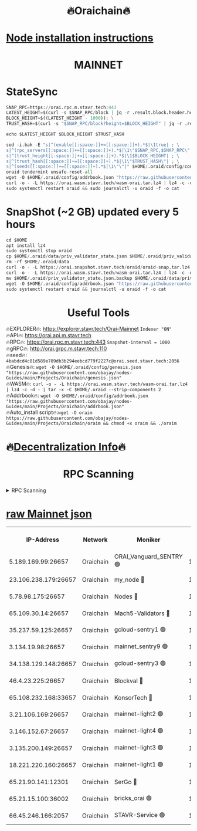 <h1 align="center"> 🔥Oraichain🔥</h1>

[Node installation instructions](https://github.com/obajay/nodes-Guides/tree/main/Projects/Oraichain)
=
<h1 align="center"> MAINNET</h1>

# StateSync
```python
SNAP_RPC=https://orai.rpc.m.stavr.tech:443
LATEST_HEIGHT=$(curl -s $SNAP_RPC/block | jq -r .result.block.header.height); \
BLOCK_HEIGHT=$((LATEST_HEIGHT - 1000)); \
TRUST_HASH=$(curl -s "$SNAP_RPC/block?height=$BLOCK_HEIGHT" | jq -r .result.block_id.hash)

echo $LATEST_HEIGHT $BLOCK_HEIGHT $TRUST_HASH

sed -i.bak -E "s|^(enable[[:space:]]+=[[:space:]]+).*$|\1true| ; \
s|^(rpc_servers[[:space:]]+=[[:space:]]+).*$|\1\"$SNAP_RPC,$SNAP_RPC\"| ; \
s|^(trust_height[[:space:]]+=[[:space:]]+).*$|\1$BLOCK_HEIGHT| ; \
s|^(trust_hash[[:space:]]+=[[:space:]]+).*$|\1\"$TRUST_HASH\"| ; \
s|^(seeds[[:space:]]+=[[:space:]]+).*$|\1\"\"|" $HOME/.oraid/config/config.toml
oraid tendermint unsafe-reset-all
wget -O $HOME/.oraid/config/addrbook.json "https://raw.githubusercontent.com/obajay/nodes-Guides/main/Projects/Oraichain/addrbook.json"
curl -o - -L https://orai.wasm.stavr.tech/wasm-orai.tar.lz4 | lz4 -c -d - | tar -x -C $HOME/.oraid --strip-components 2
sudo systemctl restart oraid && sudo journalctl -u oraid -f -o cat
```
# SnapShot (~2 GB) updated every 5 hours
```python
cd $HOME
apt install lz4
sudo systemctl stop oraid
cp $HOME/.oraid/data/priv_validator_state.json $HOME/.oraid/priv_validator_state.json.backup
rm -rf $HOME/.oraid/data
curl -o - -L https://orai.snapshot.stavr.tech/oraid/oraid-snap.tar.lz4 | lz4 -c -d - | tar -x -C $HOME/.oraid --strip-components 2
curl -o - -L https://orai.wasm.stavr.tech/wasm-orai.tar.lz4 | lz4 -c -d - | tar -x -C $HOME/.oraid --strip-components 2
mv $HOME/.oraid/priv_validator_state.json.backup $HOME/.oraid/data/priv_validator_state.json
wget -O $HOME/.oraid/config/addrbook.json "https://raw.githubusercontent.com/obajay/nodes-Guides/main/Projects/Oraichain/addrbook.json"
sudo systemctl restart oraid && journalctl -u oraid -f -o cat
```

 <h1 align="center"> Useful Tools</h1>

🔥EXPLORER🔥:     https://explorer.stavr.tech/Orai-Mainnet        `Indexer "ON"` \
🔥API🔥:          https://orai.api.m.stavr.tech \
🔥RPC🔥:          https://orai.rpc.m.stavr.tech:443              `Snapshot-interval = 1000` \
🔥gRPC🔥:         http://orai.grpc.m.stavr.tech:110 \
🔥seed🔥:      `4babdcd4c81d589e789db3b294eebcd779f2227c@orai.seed.stavr.tech:2056` \
🔥Genesis🔥:   `wget -O $HOME/.oraid/config/genesis.json "https://raw.githubusercontent.com/obajay/nodes-Guides/main/Projects/Oraichain/genesis.json"` \
🔥WASM🔥:      `curl -o - -L https://orai.wasm.stavr.tech/wasm-orai.tar.lz4 | lz4 -c -d - | tar -x -C $HOME/.oraid --strip-components 2` \
🔥Addrbook🔥:  `wget -O $HOME/.oraid/config/addrbook.json "https://raw.githubusercontent.com/obajay/nodes-Guides/main/Projects/Oraichain/addrbook.json"` \
🔥Auto_install script🔥:`wget -O oraim https://raw.githubusercontent.com/obajay/nodes-Guides/main/Projects/Oraichain/oraim && chmod +x oraim && ./oraim`

🔥[Decentralization Info](https://github.com/obajay/StateSync-snapshots/tree/main/Projects/Oraichain/Decentralization)🔥
=
<h1 align="center"> RPC Scanning</h1>

<details>
<summary>RPC Scanning</summary>

<h2 align="center"> We scan nodes in real time every 4 hours. And we provide the final result of RPC endpoints.
We cannot influence the operation of these nodes in any way. </h2>


```python
If Voting Power is higher than 0 --> then the Node is a validator of the network and may be subject to attack and be a potential threat to the chain.
```
```python
We marked such validators with a red symbol
```

</details>

[raw Mainnet json](https://rpc-check.oraim.stavr.tech/oraim/rpc-oraim-result.json)
=


<table><tr><th>IP-Address</th><th>Network</th><th>Moniker</th><th>Latest Block Height</th><th>Earliest Block Height</th><th>Catching Up</th><th>Tx Index</th><th>Voting Power</th><th>Scan Time</th></tr><tr><td>5.189.169.99:26657</td><td>Oraichain</td><td>ORAI_Vanguard_SENTRY 🟢</td><td>15875873</td><td>0</td><td>False</td><td>on</td><td>0</td><td>2024-02-21T18:39:51.357134989UTC</td></tr><tr><td>23.106.238.179:26657</td><td>Oraichain</td><td>my_node 🔴</td><td>15875875</td><td>0</td><td>False</td><td>on</td><td>301157</td><td>2024-02-21T18:40:08.013644955UTC</td></tr><tr><td>5.78.98.175:26657</td><td>Oraichain</td><td>Nodes 🔴</td><td>15875877</td><td>0</td><td>False</td><td>off</td><td>166276</td><td>2024-02-21T18:40:17.586246216UTC</td></tr><tr><td>65.109.30.14:26657</td><td>Oraichain</td><td>Mach5-Validators 🔴</td><td>15875881</td><td>0</td><td>False</td><td>off</td><td>644</td><td>2024-02-21T18:40:39.727108324UTC</td></tr><tr><td>35.237.59.125:26657</td><td>Oraichain</td><td>gcloud-sentry1 🟢</td><td>15875872</td><td>1</td><td>False</td><td>on</td><td>0</td><td>2024-02-21T18:39:46.744163166UTC</td></tr><tr><td>3.134.19.98:26657</td><td>Oraichain</td><td>mainnet_sentry9 🟢</td><td>15875876</td><td>1</td><td>False</td><td>on</td><td>0</td><td>2024-02-21T18:40:13.905434310UTC</td></tr><tr><td>34.138.129.148:26657</td><td>Oraichain</td><td>gcloud-sentry3 🟢</td><td>15875879</td><td>1</td><td>False</td><td>on</td><td>0</td><td>2024-02-21T18:40:29.940509578UTC</td></tr><tr><td>46.4.23.225:26657</td><td>Oraichain</td><td>Blockval 🔴</td><td>15875882</td><td>10774049</td><td>False</td><td>off</td><td>289541</td><td>2024-02-21T18:40:44.460715541UTC</td></tr><tr><td>65.108.232.168:33657</td><td>Oraichain</td><td>KonsorTech 🔴</td><td>15875872</td><td>14344801</td><td>False</td><td>off</td><td>50569</td><td>2024-02-21T18:39:46.101964307UTC</td></tr><tr><td>3.21.106.169:26657</td><td>Oraichain</td><td>mainnet-light2 🟢</td><td>15875876</td><td>15275144</td><td>False</td><td>on</td><td>0</td><td>2024-02-21T18:40:10.821309037UTC</td></tr><tr><td>3.146.152.67:26657</td><td>Oraichain</td><td>mainnet-light4 🟢</td><td>15875877</td><td>15275144</td><td>False</td><td>on</td><td>0</td><td>2024-02-21T18:40:16.636621031UTC</td></tr><tr><td>3.135.200.149:26657</td><td>Oraichain</td><td>mainnet-light3 🟢</td><td>15875878</td><td>15275144</td><td>False</td><td>on</td><td>0</td><td>2024-02-21T18:40:20.393921257UTC</td></tr><tr><td>18.221.220.160:26657</td><td>Oraichain</td><td>mainnet-light1 🟢</td><td>15875878</td><td>15643601</td><td>False</td><td>on</td><td>0</td><td>2024-02-21T18:40:25.154872197UTC</td></tr><tr><td>65.21.90.141:12301</td><td>Oraichain</td><td>SerGo 🔴</td><td>15875880</td><td>15775880</td><td>False</td><td>off</td><td>1</td><td>2024-02-21T18:40:32.350554607UTC</td></tr><tr><td>65.21.15.100:36002</td><td>Oraichain</td><td>bricks_orai 🟢</td><td>15875882</td><td>15848470</td><td>False</td><td>on</td><td>0</td><td>2024-02-21T18:40:44.159777068UTC</td></tr><tr><td>66.45.246.166:2057</td><td>Oraichain</td><td>STAVR-Service 🟢</td><td>15875880</td><td>15873001</td><td>False</td><td>on</td><td>0</td><td>2024-02-21T18:40:35.031244593UTC</td></tr></table>
